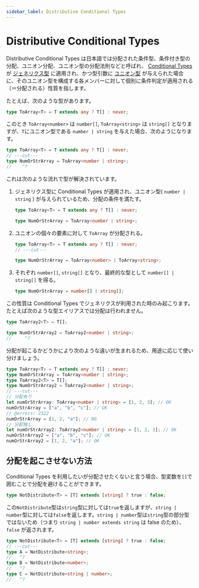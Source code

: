 ```yaml
---
sidebar_label: Distributive Conditional Types
---
```


# Distributive Conditional Types

Distributive Conditional Types は日本語では分配された条件型、条件付き型の分配、ユニオン分配、ユニオン型の分配法則などと呼ばれ、 [Conditional Types](./README.md) が [ジェネリクス型](../../generics/README.md) に適用され、かつ型引数に [ユニオン型](../../values-types-variables/union.md) が与えられた場合に、そのユニオン型を構成する各メンバーに対して個別に条件判定が適用される（＝分配される）性質を指します。

たとえば、次のような型があります。

```ts twoslash
type ToArray<T> = T extends any ? T[] : never;
```

このとき `ToArray<number>` は `number[]`, `ToArray<string>` は `string[]` となりますが、`T`にユニオン型である `number | string` を与えた場合、次のようになります。

```ts twoslash
type ToArray<T> = T extends any ? T[] : never;
// ---cut---
type NumOrStrArray = ToArray<number | string>;
//    ^?
```

これは次のような流れで型が解決されています。

1. ジェネリクス型に Conditional Types が適用され、ユニオン型( `number | string` ) が与えられているため、分配の条件を満たす。

   ```ts twoslash
   type ToArray<T> = T extends any ? T[] : never;

   type NumOrStrArray = ToArray<number | string>;
   ```

2. ユニオンの個々の要素に対して `ToArray` が分配される。

   ```ts twoslash
   type ToArray<T> = T extends any ? T[] : never;
   // ---cut---

   type NumOrStrArray = ToArray<number> | ToArray<string>;
   ```

3. それぞれ `number[]`, `string[]` となり、最終的な型として `number[] | string[]` を得る。

   ```ts twoslash
   type NumOrStrArray = number[] | string[];
   ```

この性質は Conditional Types でジェネリクスが利用された時のみ起こります。たとえば次のような型エイリアスでは分配は行われません。

```ts twoslash
type ToArray2<T> = T[];

type NumOrStrArray2 = ToArray2<number | string>;
//     ^?
```

分配が起こるかどうかにより次のような違いが生まれるため、用途に応じて使い分けましょう。

```ts twoslash
type ToArray<T> = T extends any ? T[] : never;
type NumOrStrArray = ToArray<number | string>;
type ToArray2<T> = T[];
type NumOrStrArray2 = ToArray2<number | string>;
// ---cut---
// 分配有り
let numOrStrArray: ToArray<number | string> = [1, 2, 3]; // OK
numOrStrArray = ["a", "b", "c"]; // OK
// @errors: 2322
numOrStrArray = [1, 2, "a"]; // NG
// 分配無し
let numOrStrArray2: ToArray2<number | string> = [1, 2, 3]; // OK
numOrStrArray2 = ["a", "b", "c"]; // OK
numOrStrArray2 = [1, 2, "a"]; // OK
```

## 分配を起こさせない方法

Conditional Types を利用したいが分配させたくないと言う場合、型変数を`[]`で囲むことで分配を避けることができます。

```ts twoslash
type NotDistribute<T> = [T] extends [string] ? true : false;
```

この`NotDistribute`型は`string`型に対しては`true`を返しますが、`string | number`型に対しては`false`を返します。`string | number`型は`string`型の部分型ではないため（つまり `string | number extends string` は false のため）、 `false` が返されます。

```ts twoslash
type NotDistribute<T> = [T] extends [string] ? true : false;
// ---cut---
type A = NotDistribute<string>;
//   ^?
type B = NotDistribute<number>;
//   ^?
type C = NotDistribute<string | number>;
//   ^?
```
